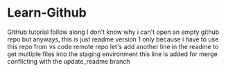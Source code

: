 # Learn-Github
GitHub tutorial follow along
I don't know why i can't open an empty github repo
but anyways, this is just readme version 1
only because i have to use this repo from vs code remote repo
let's add another line in the readme to get multiple files into the staging environment
this line is added for merge conflicting with the update_readme branch
